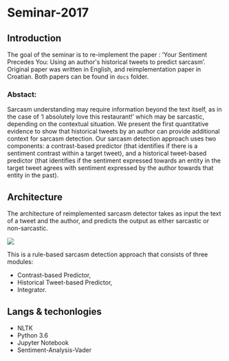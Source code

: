 # Seminar-2017

## Introduction

The goal of the seminar is to re-implement the paper : ‘Your Sentiment
Precedes You: Using an author's
historical tweets to predict
sarcasm’. Original paper was written in English, and reimplementation paper in Croatian. Both papers can be found in `docs` folder.

### Abstact:

Sarcasm understanding may require information beyond the text itself, as in the
case of ‘I absolutely love this restaurant!’
which may be sarcastic, depending on the
contextual situation. We present the first
quantitative evidence to show that historical tweets by an author can provide additional context for sarcasm detection. Our sarcasm detection approach uses two components: a contrast-based predictor (that
identifies if there is a sentiment contrast
within a target tweet), and a historical
tweet-based predictor (that identifies if the
sentiment expressed towards an entity in
the target tweet agrees with sentiment expressed by the author towards that entity in
the past).

## Architecture
The architecture of reimplemented sarcasm detector takes as input the text of a
tweet and the author, and predicts the output as either sarcastic or non-sarcastic.

![](assets/arh_resized)


This is a rule-based
sarcasm detection approach that consists of three
modules:

* Contrast-based Predictor,
* Historical Tweet-based Predictor,
* Integrator.

## Langs & techonlogies

* NLTK
* Python 3.6
* Jupyter Notebook
* Sentiment-Analysis-Vader